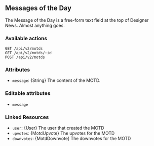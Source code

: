 ## Messages of the Day

The Message of the Day is a free-form text field at the top of Designer News. Almost anything goes.

### Available actions

```
GET /api/v2/motds
GET /api/v2/motds/:id
POST /api/v2/motds
```

### Attributes

- `message`: {String} The content of the MOTD.

### Editable attributes

- `message`

### Linked Resources

- `user`: {User} The user that created the MOTD
- `upvotes`: {MotdUpvote} The upvotes for the MOTD
- `downvotes`: {MotdDownvote} The downvotes for the MOTD
